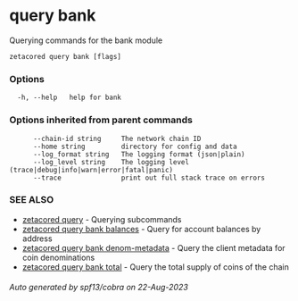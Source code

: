# query bank

Querying commands for the bank module

```
zetacored query bank [flags]
```

### Options

```
  -h, --help   help for bank
```

### Options inherited from parent commands

```
      --chain-id string     The network chain ID
      --home string         directory for config and data 
      --log_format string   The logging format (json|plain) 
      --log_level string    The logging level (trace|debug|info|warn|error|fatal|panic) 
      --trace               print out full stack trace on errors
```

### SEE ALSO

* [zetacored query](zetacored_query.md)	 - Querying subcommands
* [zetacored query bank balances](zetacored_query_bank_balances.md)	 - Query for account balances by address
* [zetacored query bank denom-metadata](zetacored_query_bank_denom-metadata.md)	 - Query the client metadata for coin denominations
* [zetacored query bank total](zetacored_query_bank_total.md)	 - Query the total supply of coins of the chain

###### Auto generated by spf13/cobra on 22-Aug-2023

